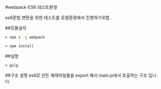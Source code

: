 #webpack-ES6 테스트환경

es6문법 변환을 위한 테스트를 로컬환경에서 진행하기위함.


##모듈설치
```cmd
> npm i -g webpack

> npm install
```

##실행
```cmd
> gulp
```

##구조 설명
es6로 만든 예제파일들을 export 해서 main.js에서 호출하는 구조 입니다.
